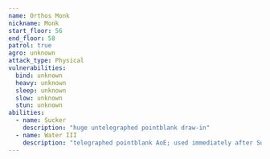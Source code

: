 ```yaml
---
name: Orthos Monk
nickname: Monk
start_floor: 56
end_floor: 58
patrol: true
agro: unknown
attack_type: Physical
vulnerabilities:
  bind: unknown
  heavy: unknown
  sleep: unknown
  slow: unknown
  stun: unknown
abilities:
  - name: Sucker
    description: "huge untelegraphed pointblank draw-in"
  - name: Water III
    description: "telegraphed pointblank AoE; used immediately after Sucker"
---
```

